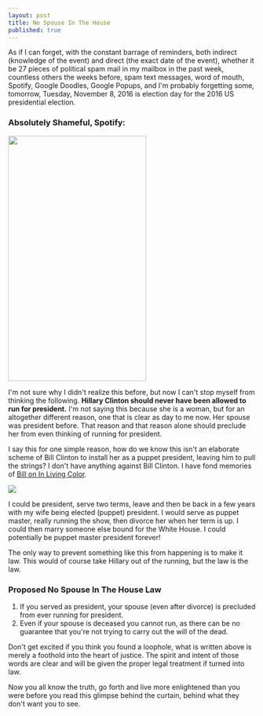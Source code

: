 ```yaml
---
layout: post
title: No Spouse In The House
published: true
---
```


As if I can forget, with the constant barrage of reminders, both indirect (knowledge of the event) and direct (the exact date of the event), whether it be 27 pieces of political spam mail in my mailbox in the past week, countless others the weeks before, spam text messages, word of mouth, Spotify, Google Doodles, Google Popups, and I'm probably forgetting some, tomorrow, Tuesday, November 8, 2016 is election day for the 2016 US presidential election.

<h3><strong>Absolutely Shameful, Spotify:</strong></h3>
<img class="alignnone wp-image-756 size-full" src="https://robthetv.files.wordpress.com/2016/11/spotify-vote-2016.png" width="281" height="500" />

I'm not sure why I didn't realize this before, but now I can't stop myself from thinking the following. <strong>Hillary Clinton should never have been allowed to run for president.</strong> I'm not saying this because she is a woman, but for an altogether different reason, one that is clear as day to me now. Her spouse was president before. That reason and that reason alone should preclude her from even thinking of running for president.

I say this for one simple reason, how do we know this isn't an elaborate scheme of Bill Clinton to install her as a puppet president, leaving him to pull the strings? I don't have anything against Bill Clinton. I have fond memories of <a href="https://www.youtube.com/watch?v=g6TFGrCp9Zg">Bill on In Living Color</a>.

<!--<img class="alignnone wp-image-758 size-full" src="https://robthetv.files.wordpress.com/2016/11/humpin-around.gif" width="320" height="240" />-->

![](https://robthetv.files.wordpress.com/2016/11/humpin-around.gif)

I could be president, serve two terms, leave and then be back in a few years with my wife being elected (puppet) president. I would serve as puppet master, really running the show, then divorce her when her term is up. I could then marry someone else bound for the White House. I could potentially be puppet master president forever!

The only way to prevent something like this from happening is to make it law. This would of course take Hillary out of the running, but the law is the law.
<h3>Proposed No Spouse In The House Law</h3>
<ol>
 	<li>If you served as president, your spouse (even after divorce) is precluded from ever running for president.</li>
 	<li>Even if your spouse is deceased you cannot run, as there can be no guarantee that you're not trying to carry out the will of the dead.</li>
</ol>
Don't get excited if you think you found a loophole, what is written above is merely a foothold into the heart of justice. The spirit and intent of those words are clear and will be given the proper legal treatment if turned into law.

Now you all know the truth, go forth and live more enlightened than you were before you read this glimpse behind the curtain, behind what they don't want you to see.	
